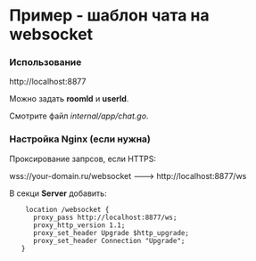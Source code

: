 # Пример - шаблон чата на websocket

### Использование

http://localhost:8877

Можно задать **roomId** и **userId**. 

Смотрите файл _internal/app/chat.go_. 

### Настройка Nginx (если нужна)

Проксирование запрсов, если HTTPS:

wss://your-domain.ru/websocket ---> http://localhost:8877/ws

В секци **Server** добавить:

```
    location /websocket {
      proxy_pass http://localhost:8877/ws;
      proxy_http_version 1.1;
      proxy_set_header Upgrade $http_upgrade;
      proxy_set_header Connection "Upgrade";
   }
```